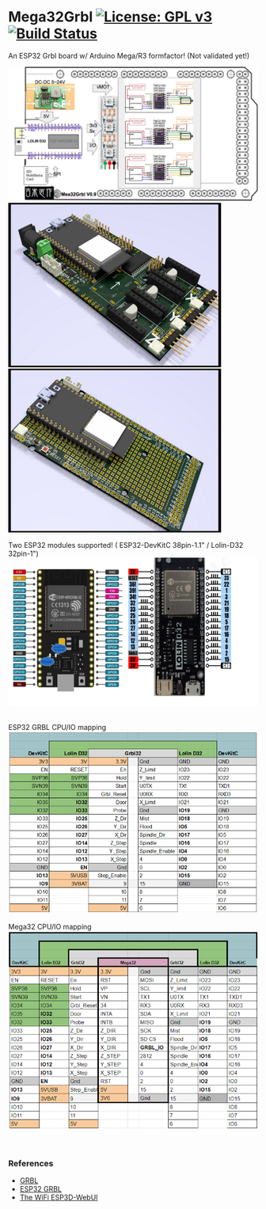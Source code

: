 # Mega32Grbl  [![License: GPL v3](https://img.shields.io/badge/License-GPLv3-blue.svg)](https://www.gnu.org/licenses/gpl-3.0)  [![Build Status](https://travis-ci.com/jmysu/R3Esp32Grbl.svg?branch=master)](https://travis-ci.com/jmysu/R3Esp32Grbl)

An ESP32 Grbl board w/ Arduino Mega/R3 formfactor! (Not validated yet!)<br>
 
<img src="Mega32BlockDiagramV09.png" width="640"/> <br>
<img src="Hardware/Mega32Grbl_svga.png" width="430"/>  <img src="Hardware/Mega32Shield_svga.png" width="430"/> <br>

Two ESP32 modules supported! ( ESP32-DevKitC 38pin-1.1" / Lolin-D32 32pin-1") <br>
<img src="Hardware/ESP32s_D32.png" width="640" height="300"><br><br>

ESP32 GRBL CPU/IO mapping<br><img src="Hardware/CPU_IO_MAP.png" width="600"><br>

Mega32 CPU/IO mapping<br><img src="Hardware/Mega32_CPU_MAP.png" width="700"><br>
<br>
<br> 

### References
  - [GRBL](https://github.com/gnea/grbl/wiki) <br>
  - [ESP32 GRBL](https://github.com/bdring/Grbl_Esp32) <br>
  - [The WiFi ESP3D-WebUI](https://github.com/luc-github/ESP3D-WEBUI)
